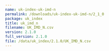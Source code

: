 ```yaml
---
name: uk-index-uk-imd-n
permalink: /downloads/uk-index-uk-imd-n/2_1_0
package: uk_index
title: uk_imd_n
filename: UK_IMD_N.csv
version: 2.1.0
full_version: 2.1.0
file: /data/uk_index/2.1.0/UK_IMD_N.csv
---
```

